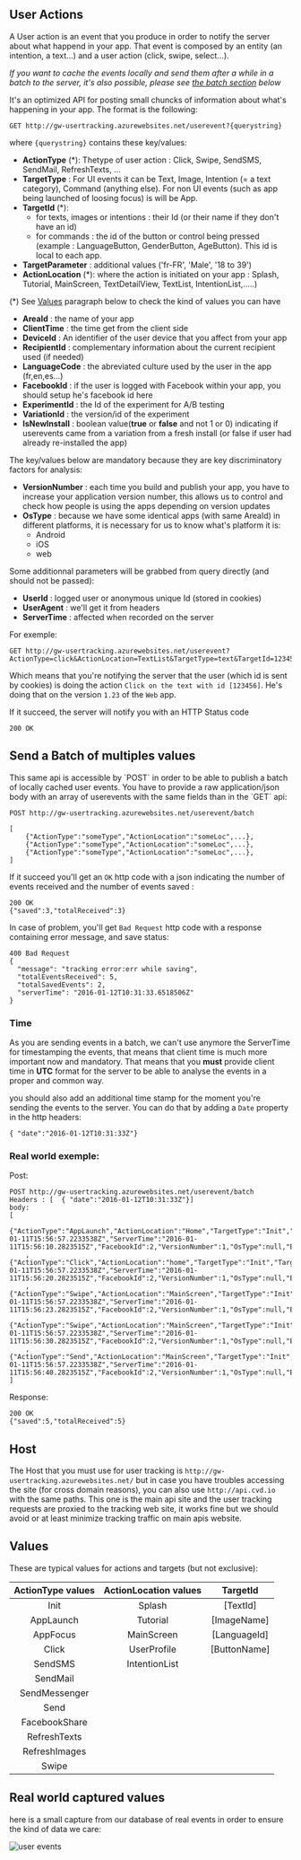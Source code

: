 ## User Actions

A User action is an event that you produce in order to notify the server about what happend in your app.
That event is composed by an entity (an intention, a text...) and a user action (click, swipe, select...).

_If you want to cache the events locally and send them after a while in a batch to the server, it's also possible, please see [the batch section](#batch) below_

It's an optimized API for posting small chuncks of information about what's happening in your app.
The format is the following:

    GET http://gw-usertracking.azurewebsites.net/userevent?{querystring}

where `{querystring}` contains these key/values:

- **ActionType** (*): Thetype of user action : Click, Swipe, SendSMS, SendMail, RefreshTexts, ...
- **TargetType** : For UI events it can be Text, Image, Intention (= a text category), Command (anything else). For non UI events (such as app being launched of loosing focus) is will be App.
- **TargetId** (*):
    - for texts, images or intentions : their Id (or their name if they don't have an id)
    - for commands : the id of the button or control being pressed (example : LanguageButton, GenderButton, AgeButton). This id is local to each app.
- **TargetParameter** : additional values  ('fr-FR', 'Male', '18 to 39')
- **ActionLocation** (*): where the action is initiated on your app : Splash, Tutorial, MainScreen, TextDetailView, TextList, IntentionList,.....)

(*) See [Values](#values) paragraph below to check the kind of values you can have

- **AreaId** : the name of your app
- **ClientTime** : the time get from the client side
- **DeviceId** : An identifier of the user device that you affect from your app
- **RecipientId** : complementary information about the current recipient used (if needed)
- **LanguageCode** : the abreviated culture used by the user in the app (fr,en,es...)
- **FacebookId** : if the user is logged with Facebook within your app, you should setup he's facebook id here
- **ExperimentId** : the Id of the experiment for A/B testing
- **VariationId** : the version/id of the experiment
- **IsNewInstall** : boolean value(**true** or **false** and not 1 or 0) indicating if userevents came from a variation from a fresh install (or false if user had already re-installed the app)

The key/values below are mandatory because they are key discriminatory factors for analysis:
- **VersionNumber** : each time you build and publish your app, you have to increase your application version number, this allows us to control and check how people is using the apps depending on version updates
- **OsType** : because we have some identical apps (with same AreaId) in different platforms, it is necessary for us to know what's platform it is:
    - Android
    - iOS
    - web

Some additionnal parameters will be grabbed from query directly (and should not be passed):

- **UserId** : logged user or anonymous unique Id (stored in cookies)
- **UserAgent** : we'll get it from headers
- **ServerTime** : affected when recorded on the server

For exemple:

    GET http://gw-usertracking.azurewebsites.net/userevent?ActionType=click&ActionLocation=TextList&TargetType=text&TargetId=123456&areaId=1234&VersionNumber=1.23&OsType=web

Which means that you're notifying the server that the user (which id is sent by cookies) is doing the action 
`Click on the text with id [123456]`. He's doing that on the version `1.23` of the `Web` app.

If it succeed, the server will notify you with an HTTP Status code 

    200 OK

## Send a Batch of multiples values
<a name="batch"/>
This same api is accessible by `POST` in order to be able to publish a batch of locally cached user events.
You have to provide a raw application/json body with an array of userevents with the same fields than in the `GET` api:

    POST http://gw-usertracking.azurewebsites.net/userevent/batch
    
    [
        {"ActionType":"someType","ActionLocation":"someLoc",...},
        {"ActionType":"someType","ActionLocation":"someLoc",...},
        {"ActionType":"someType","ActionLocation":"someLoc",...},
    ]

If it succeed you'll get an `OK` http code with a json indicating the number of events received and the number of events saved :

    200 OK
    {"saved":3,"totalReceived":3}
    
In case of problem, you'll get `Bad Request` http code with a response containing error message, and save status:

    400 Bad Request
    {
      "message": "tracking error:err while saving",
      "totalEventsReceived": 5,
      "totalSavedEvents": 2,
      "serverTime": "2016-01-12T10:31:33.6518506Z"
    }

### Time

As you are sending events in a batch, we can't use anymore the ServerTime for timestamping the events, that means that client time is much more important now and mandatory. That means that you **must** provide client time in **UTC** format for the server to be able to analyse the events in a proper and common way. 

you should also add an additional time stamp for the moment you're sending the events to the server. You can do that by adding a `Date` property in the http headers:

    { "date":"2016-01-12T10:31:33Z"}
    
### Real world exemple:

Post:

    POST http://gw-usertracking.azurewebsites.net/userevent/batch
    Headers : [  { "date":"2016-01-12T10:31:33Z"}]
    body:
    [
        {"ActionType":"AppLaunch","ActionLocation":"Home","TargetType":"Init","TargetId":"Page","TargetParameter":null,"AreaId":"cvdWeb","UserId":null,"DeviceId":"4e115472","RecipientId":null,"LanguageCode":"fr","ClientTime":"2016-01-11T15:56:57.2233538Z","ServerTime":"2016-01-11T15:56:10.2823515Z","FacebookId":2,"VersionNumber":1,"OsType":null,"ExperimentId":3,"VariationId":4,"IsNewInstall":true}
        ,    {"ActionType":"Click","ActionLocation":"home","TargetType":"Init","TargetId":"Page","TargetParameter":null,"AreaId":"cvdWeb","UserId":null,"DeviceId":"4e115472","RecipientId":null,"LanguageCode":"fr","ClientTime":"2016-01-11T15:56:57.2233538Z","ServerTime":"2016-01-11T15:56:20.2823515Z","FacebookId":2,"VersionNumber":1,"OsType":null,"ExperimentId":3,"VariationId":4,"IsNewInstall":true}
        ,    {"ActionType":"Swipe","ActionLocation":"MainScreen","TargetType":"Init","TargetId":"Page","TargetParameter":null,"AreaId":"cvdWeb","UserId":null,"DeviceId":"4e115472","RecipientId":null,"LanguageCode":"fr","ClientTime":"2016-01-11T15:56:57.2233538Z","ServerTime":"2016-01-11T15:56:23.2823515Z","FacebookId":2,"VersionNumber":1,"OsType":null,"ExperimentId":3,"VariationId":4,"IsNewInstall":true}
        ,    {"ActionType":"Swipe","ActionLocation":"MainScreen","TargetType":"Init","TargetId":"Page","TargetParameter":null,"AreaId":"cvdWeb","UserId":null,"DeviceId":"4e115472","RecipientId":null,"LanguageCode":"fr","ClientTime":"2016-01-11T15:56:57.2233538Z","ServerTime":"2016-01-11T15:56:30.2823515Z","FacebookId":2,"VersionNumber":1,"OsType":null,"ExperimentId":3,"VariationId":4,"IsNewInstall":true}
        ,    {"ActionType":"Send","ActionLocation":"MainScreen","TargetType":"Init","TargetId":"Page","TargetParameter":null,"AreaId":"cvdWeb","UserId":null,"DeviceId":"4e115472","RecipientId":null,"LanguageCode":"fr","ClientTime":"2016-01-11T15:56:57.2233538Z","ServerTime":"2016-01-11T15:56:40.2823515Z","FacebookId":2,"VersionNumber":1,"OsType":null,"ExperimentId":3,"VariationId":4,"IsNewInstall":true}
    ]

Response:

    200 OK
    {"saved":5,"totalReceived":5}

## Host

The Host that you must use for user tracking is `http://gw-usertracking.azurewebsites.net/` but in case you have troubles accessing the site (for cross domain reasons), you can also use `http://api.cvd.io` with the same paths. This one is the main api site and the user tracking requests are proxied to the tracking web site, it works fine but we should avoid or at least minimize tracking traffic on main apis website.


## Values
<a name="values"/>

These are typical values for actions and targets (but not exclusive):

|ActionType values	| ActionLocation values	| TargetId          |
|:-----------------:|:---------------------:|:-----------------:|
| Init	            | Splash	            | [TextId]          |
| AppLaunch	        | Tutorial              | [ImageName]       |
| AppFocus	        | MainScreen            | [LanguageId]      |
| Click	            | UserProfile	        | [ButtonName]      |
| SendSMS	        | IntentionList	        |                   |
| SendMail          |                       |                   |  		
| SendMessenger     |                       |                   |
| Send              |                       |                   |		
| FacebookShare     |                       |                   |
| RefreshTexts      |                       |                   |
| RefreshImages     |                       |                   |
| Swipe             |                       |                   |		

## Real world captured values
here is a small capture from our database of real events in order to ensure the kind of data we care:

![user events](https://cloud.githubusercontent.com/assets/212965/11058239/bcbeb128-8791-11e5-9b24-798538b2face.png)
